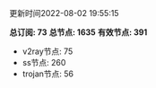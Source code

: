 更新时间2022-08-02 19:55:15

**总订阅: 73**
**总节点: 1635**
**有效节点: 391**
- v2ray节点: 75
- ss节点: 260
- trojan节点: 56

